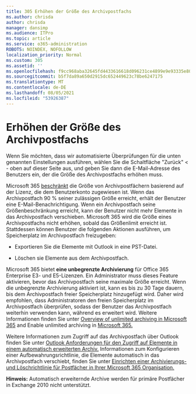 ```yaml
---
title: 305 Erhöhen der Größe des Archivpostfachs
ms.author: chrisda
author: chrisda
manager: dansimp
ms.audience: ITPro
ms.topic: article
ms.service: o365-administration
ROBOTS: NOINDEX, NOFOLLOW
localization_priority: Normal
ms.custom: 305
ms.assetid: ''
ms.openlocfilehash: f9cc968aba32645fd4433616618d096231ce4899e9e93335e802af5c05524a79
ms.sourcegitcommit: b5f7da89a650d2915dc652449623c78be6247175
ms.translationtype: MT
ms.contentlocale: de-DE
ms.lasthandoff: 08/05/2021
ms.locfileid: "53926387"
---
```

# <a name="increase-the-archive-mailbox-size"></a>Erhöhen der Größe des Archivpostfachs


Wenn Sie möchten, dass wir automatisierte Überprüfungen für die unten genannten Einstellungen ausführen, wählen Sie die Schaltfläche "Zurück" < - oben auf dieser Seite aus, und geben Sie dann die E-Mail-Adresse des Benutzers ein, der die Größe des Archivpostfachs erhöhen muss.

Microsoft 365 [beschränkt](https://docs.microsoft.com/office365/servicedescriptions/exchange-online-service-description/exchange-online-limits#mailbox-storage-limits) die Größe von Archivpostfächern basierend auf der Lizenz, die dem Benutzerkonto zugewiesen ist. Wenn das Archivpostfach 90 % seiner zulässigen Größe erreicht, erhält der Benutzer eine E-Mail-Benachrichtigung. Wenn ein Archivpostfach seine Größenbeschränkung erreicht, kann der Benutzer nicht mehr Elemente in das Archivpostfach verschieben. Microsoft 365 wird die Größe eines Archivpostfachs nicht erhöhen, sobald das Größenlimit erreicht ist. Stattdessen können Benutzer die folgenden Aktionen ausführen, um Speicherplatz im Archivpostfach freizugeben:

- Exportieren Sie die Elemente mit Outlook in eine PST-Datei.

- Löschen sie Elemente aus dem Archivpostfach.

Microsoft 365 bietet **eine unbegrenzte Archivierung** für Office 365 Enterprise E3- und E5-Lizenzen. Ein Administrator muss dieses Feature aktivieren, bevor das Archivpostfach seine maximale Größe erreicht. Wenn die unbegrenzte Archivierung aktiviert ist, kann es bis zu 30 Tage dauern, bis dem Archivpostfach freier Speicherplatz hinzugefügt wird. Daher wird empfohlen, dass Administratoren den freien Speicherplatz im Archivpostfach überprüfen, sodass der Benutzer das Archivpostfach weiterhin verwenden kann, während es erweitert wird. Weitere Informationen finden Sie unter [Overview of unlimited archiving in Microsoft 365](https://docs.microsoft.com/microsoft-365/compliance/unlimited-archiving) and Enable unlimited archiving in [Microsoft 365.](https://docs.microsoft.com/microsoft-365/compliance/enable-unlimited-archiving)

Weitere Informationen zum Zugriff auf das Archivpostfach über Outlook finden Sie unter [Outlook Anforderungen für den Zugriff auf Elemente in einem automatisch erweiterten Archiv.](https://docs.microsoft.com/microsoft-365/compliance/unlimited-archiving#outlook-requirements-for-accessing-items-in-an-auto-expanded-archive) Informationen zum Konfigurieren einer Aufbewahrungsrichtlinie, die Elemente automatisch in das Archivpostfach verschiebt, finden Sie unter [Einrichten einer Archivierungs- und Löschrichtlinie für Postfächer in Ihrer Microsoft 365 Organisation.](https://docs.microsoft.com/microsoft-365/compliance/set-up-an-archive-and-deletion-policy-for-mailboxes)

**Hinweis:** Automatisch erweiternde Archive werden für primäre Postfächer in Exchange 2010 nicht unterstützt.
